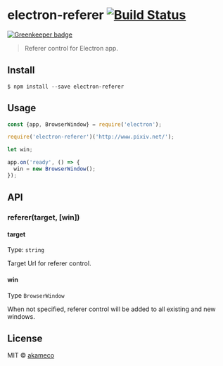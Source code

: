 # electron-referer [![Build Status](https://travis-ci.org/akameco/electron-referer.svg?branch=master)](https://travis-ci.org/akameco/electron-referer)

[![Greenkeeper badge](https://badges.greenkeeper.io/akameco/electron-referer.svg)](https://greenkeeper.io/)

> Referer control for Electron app.


## Install

```
$ npm install --save electron-referer
```


## Usage

```js
const {app, BrowserWindow} = require('electron');

require('electron-referer')('http://www.pixiv.net/');

let win;

app.on('ready', () => {
  win = new BrowserWindow();
});

```


## API

### referer(target, [win])

#### target

Type: `string`

Target Url for referer control.

#### win

Type `BrowserWindow`

When not specified, referer control will be added to all existing and new windows.

## License

MIT © [akameco](http://akameco.github.io)

